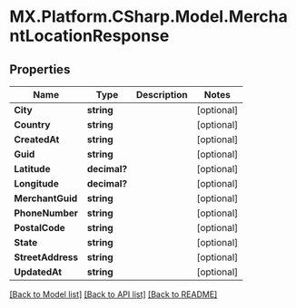 # MX.Platform.CSharp.Model.MerchantLocationResponse

## Properties

Name | Type | Description | Notes
------------ | ------------- | ------------- | -------------
**City** | **string** |  | [optional] 
**Country** | **string** |  | [optional] 
**CreatedAt** | **string** |  | [optional] 
**Guid** | **string** |  | [optional] 
**Latitude** | **decimal?** |  | [optional] 
**Longitude** | **decimal?** |  | [optional] 
**MerchantGuid** | **string** |  | [optional] 
**PhoneNumber** | **string** |  | [optional] 
**PostalCode** | **string** |  | [optional] 
**State** | **string** |  | [optional] 
**StreetAddress** | **string** |  | [optional] 
**UpdatedAt** | **string** |  | [optional] 

[[Back to Model list]](../README.md#documentation-for-models) [[Back to API list]](../README.md#documentation-for-api-endpoints) [[Back to README]](../README.md)

